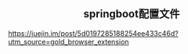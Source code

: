 ## <center>springboot配置文件
https://juejin.im/post/5d0197285188254ee433c46d?utm_source=gold_browser_extension